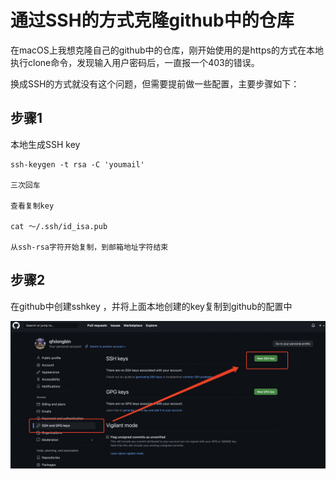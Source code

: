 # 通过SSH的方式克隆github中的仓库


<!--more-->

在macOS上我想克隆自己的github中的仓库，刚开始使用的是https的方式在本地执行clone命令，发现输入用户密码后，一直报一个403的错误。

换成SSH的方式就没有这个问题，但需要提前做一些配置，主要步骤如下：

## 步骤1

本地生成SSH key

```
ssh-keygen -t rsa -C 'youmail'

三次回车

查看复制key

cat ～/.ssh/id_isa.pub

从ssh-rsa字符开始复制，到邮箱地址字符结束

```
## 步骤2

在github中创建sshkey ，并将上面本地创建的key复制到github的配置中

![](/images/githubsshkey.png)
